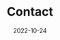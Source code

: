 ---
title: Contact
date: 2022-10-24

type: landing

sections:
  - block: contact
    content:
      title: Contact
      # text: |-
      #   Please leave a message if you have any questions.
      email: jiminliang AT gmail.com, jimleung AT mail.xidian.edu.cn
      phone: +86-29-88202251
      address:
        street: 2 South Taibai Road, P.O.Box 131, Xidian University
        city: Xi'an
        region: Shaanxi
        postcode: '710071'
        country: China
        country_code: CN
      coordinates:
        latitude: '34.23433'
        longitude: '108.9162'
      # directions: Office 234, the administration building.
      # office_hours:
      #   - 'Monday 10:00 to 13:00'
      #   - 'Wednesday 09:00 to 10:00'
      # appointment_url: 'https://calendly.com'
      #contact_links:
      #  - icon: comments
      #    icon_pack: fas
      #    name: Discuss on Forum
      #    link: 'https://discourse.gohugo.io'
    
      # Automatically link email and phone or display as text?
      autolink: false
    
      # Email form provider
      # form:
      #   provider: netlify
      #   formspree:
      #     id:
      #   netlify:
      #     # Enable CAPTCHA challenge to reduce spam?
      #     captcha: false
    design:
      columns: '1'

  # - block: markdown
  #   content:
  #     title:
  #     subtitle: ''
  #     text:
  #   design:
  #     columns: '1'
  #     background:
  #       image: 
  #         filename: AI_Eye.jpg
  #         filters:
  #           brightness: 1
  #         parallax: false
  #         position: center
  #         size: cover
  #         text_color_light: true
  #     spacing:
  #       padding: ['20px', '0', '20px', '0']
  #     css_class: fullscreen
---